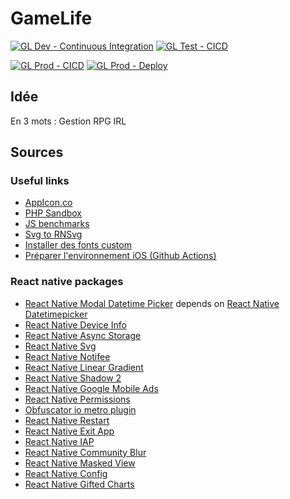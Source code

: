 # GameLife

[![GL Dev - Continuous Integration](https://github.com/OxyFoo/GameLife/actions/workflows/dev-ci.yml/badge.svg?branch=dev)](https://github.com/OxyFoo/GameLife/actions/workflows/dev-ci.yml)
[![GL Test - CICD](https://github.com/OxyFoo/GameLife/actions/workflows/test-cicd.yml/badge.svg?branch=dev)](https://github.com/OxyFoo/GameLife/actions/workflows/test-cicd.yml)

[![GL Prod - CICD](https://github.com/OxyFoo/GameLife/actions/workflows/prod-delivery.yml/badge.svg?branch=test)](https://github.com/OxyFoo/GameLife/actions/workflows/prod-delivery.yml)
[![GL Prod - Deploy](https://github.com/OxyFoo/GameLife/actions/workflows/prod-deploy.yml/badge.svg?branch=test)](https://github.com/OxyFoo/GameLife/actions/workflows/prod-deploy.yml)

## Idée
En 3 mots : Gestion RPG IRL

## Sources
### Useful links
* [AppIcon.co](https://appicon.co/)
* [PHP Sandbox](https://sandbox.onlinephpfunctions.com/)
* [JS benchmarks](https://jsben.ch/WqlIl)
* [Svg to RNSvg](https://react-svgr.com/playground/?native=true&svgo=false)
* [Installer des fonts custom](https://www.bigbinary.com/learn-react-native/adding-custom-fonts)
* [Préparer l'environnement iOS (Github Actions)](https://docs.github.com/en/actions/deployment/deploying-xcode-applications/installing-an-apple-certificate-on-macos-runners-for-xcode-development)

### React native packages
* [React Native Modal Datetime Picker](https://github.com/mmazzarolo/react-native-modal-datetime-picker) depends on [React Native Datetimepicker](https://github.com/react-native-community/react-native-datetimepicker)
* [React Native Device Info](https://github.com/react-native-device-info/react-native-device-info)
* [React Native Async Storage](https://github.com/react-native-async-storage/async-storage)
* [React Native Svg](https://github.com/react-native-svg/react-native-svg)
* [React Native Notifee](https://www.npmjs.com/package/@notifee/react-native)
* [React Native Linear Gradient](https://github.com/react-native-linear-gradient/react-native-linear-gradient)
* [React Native Shadow 2](https://www.npmjs.com/package/react-native-shadow-2)
* [React Native Google Mobile Ads](https://github.com/invertase/react-native-google-mobile-ads)
* [React Native Permissions](https://www.npmjs.com/package/react-native-permissions)
* [Obfuscator io metro plugin](https://www.npmjs.com/package/obfuscator-io-metro-plugin)
* [React Native Restart](https://www.npmjs.com/package/react-native-restart)
* [React Native Exit App](https://www.npmjs.com/package/react-native-exit-app)
* [React Native IAP](https://github.com/dooboolab-community/react-native-iap)
* [React Native Community Blur](https://www.npmjs.com/package/@react-native-community/blur)
* [React Native Masked View](https://www.npmjs.com/package/@react-native-masked-view/masked-view)
* [React Native Config](https://www.npmjs.com/package/react-native-config)
* [React Native Gifted Charts](https://www.npmjs.com/package/react-native-gifted-charts)
